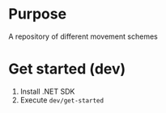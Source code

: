 # Purpose
A repository of different movement schemes

# Get started (dev)
1. Install .NET SDK
1. Execute `dev/get-started`
